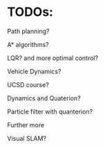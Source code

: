 # TODOs:

Path planning?

A* algorithms?

LQR? and more optimal control?


Vehicle Dynamics?

UCSD course?

Dynamics and Quaterion?

Particle filter with quanterion?

Further more 

Visual SLAM?
